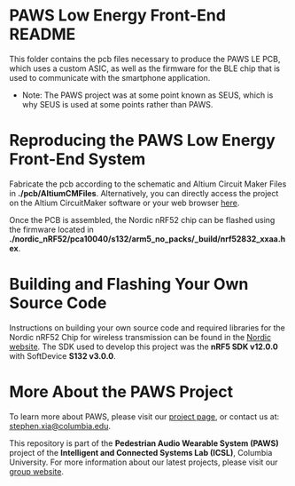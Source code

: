 # PAWS Low Energy Front-End README #

This folder contains the pcb files necessary to produce the PAWS LE PCB, which uses a custom ASIC, as well as the firmware for the BLE chip that is used to communicate with the smartphone application.

* Note: The PAWS project was at some point known as SEUS, which is why SEUS is used at some points rather than PAWS.

# Reproducing the PAWS Low Energy Front-End System

Fabricate the pcb according to the schematic and Altium Circuit Maker Files in **./pcb/AltiumCMFiles**.
Alternatively, you can directly access the project on the Altium CircuitMaker software or your web browser [here](https://circuitmaker.com/Projects/Details/Stephen-Xia/ICSL-PS-REV-02).

Once the PCB is assembled, the Nordic nRF52 chip can be flashed using the firmware located in **./nordic_nRF52/pca10040/s132/arm5_no_packs/_build/nrf52832_xxaa.hex**.

# Building and Flashing Your Own Source Code

Instructions on building your own source code and required libraries for the Nordic nRF52 Chip for wireless transmission can be found in the [Nordic website](https://infocenter.nordicsemi.com/index.jsp).
The SDK used to develop this project was the **nRF5 SDK v12.0.0** with SoftDevice **S132 v3.0.0**.

# More About the PAWS Project
To learn more about PAWS, please visit our [project page](http://icsl.ee.columbia.edu/projects/seus), or contact us at: [stephen.xia@columbia.edu](stephen.xia@columbia.edu). 	 
	
This repository is part of the **Pedestrian Audio Wearable System (PAWS)** project of the **Intelligent and Connected Systems Lab (ICSL)**, Columbia University.
For more information about our latest projects, please visit our [group website](http://icsl.ee.columbia.edu).